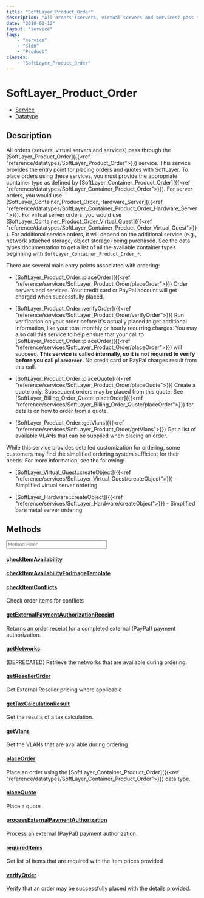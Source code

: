 ```yaml
---
title: "SoftLayer_Product_Order"
description: "All orders (servers, virtual servers and services) pass through the [SoftLayer_Product_Order]({{<ref 'reference/datatype... "
date: "2018-02-12"
layout: "service"
tags:
    - "service"
    - "sldn"
    - "Product"
classes:
    - "SoftLayer_Product_Order"
---
```

# SoftLayer_Product_Order
<div id='service-datatype'>
    <ul id='sldn-reference-tabs'>
    <li id='service'> <a href='/reference/services/SoftLayer_Product_Order' >Service</a></li>    <li id='datatype'> <a href='/reference/datatypes/SoftLayer_Product_Order' >Datatype</a></li>
    </ul>
</div>

## Description
All orders (servers, virtual servers and services) pass through the [SoftLayer_Product_Order]({{<ref "reference/datatypes/SoftLayer_Product_Order">}}) service. This service provides the entry point for placing orders and quotes with SoftLayer. To place orders using these services, you must provide the appropriate container type as defined by [SoftLayer_Container_Product_Order]({{<ref "reference/datatypes/SoftLayer_Container_Product_Order">}}). For server orders, you would use [SoftLayer_Container_Product_Order_Hardware_Server]({{<ref "reference/datatypes/SoftLayer_Container_Product_Order_Hardware_Server">}}). For virtual server orders, you would use [SoftLayer_Container_Product_Order_Virtual_Guest]({{<ref "reference/datatypes/SoftLayer_Container_Product_Order_Virtual_Guest">}}). For additional service orders, it will depend on the additional service (e.g., network attached storage, object storage) being purchased. See the data types documentation to get a list of all the available container types beginning with `SoftLayer_Container_Product_Order_*`. 

There are several main entry points associated with ordering: 

- [SoftLayer_Product_Order::placeOrder]({{<ref "reference/services/SoftLayer_Product_Order/placeOrder">}}) Order servers and services. Your credit card or PayPal account will get charged when successfully placed. 

- [SoftLayer_Product_Order::verifyOrder]({{<ref "reference/services/SoftLayer_Product_Order/verifyOrder">}}) Run verification on your order before it's actually placed to get additional information, like your total monthly or hourly recurring charges. You may also call this service to help ensure that your call to [SoftLayer_Product_Order::placeOrder]({{<ref "reference/services/SoftLayer_Product_Order/placeOrder">}}) will succeed. **This service is called internally, so it is not required to verify before you call `placeOrder`.** No credit card or PayPal charges result from this call. 

- [SoftLayer_Product_Order::placeQuote]({{<ref "reference/services/SoftLayer_Product_Order/placeQuote">}}) Create a quote only. Subsequent orders may be placed from this quote. See [SoftLayer_Billing_Order_Quote::placeOrder]({{<ref "reference/services/SoftLayer_Billing_Order_Quote/placeOrder">}}) for details on how to order from a quote. 

- [SoftLayer_Product_Order::getVlans]({{<ref "reference/services/SoftLayer_Product_Order/getVlans">}}) Get a list of available VLANs that can be supplied when placing an order. 

While this service provides detailed customization for ordering, some customers may find the simplified ordering system sufficient for their needs. For more information, see the following: 

- [SoftLayer_Virtual_Guest::createObject]({{<ref "reference/services/SoftLayer_Virtual_Guest/createObject">}}) - Simplified virtual server ordering 

- [SoftLayer_Hardware::createObject]({{<ref "reference/services/SoftLayer_Hardware/createObject">}}) - Simplified bare metal server ordering 



        
<div id="properties" class="content service-content">

## Methods

<div class="view-filters">
    <div class="clearfix">
        <div class="search-input-box">
            <input placeholder="Method Filter" onkeyup="titleSearch(inputId='edit-combine', divId='method-div', elementClass='method-row')" 
                type="text" id="edit-combine" value="" size="30" maxlength="128" class="form-text">
        </div>
    </div>
</div>

<div id="method-div">

<div class="method-row">

#### [checkItemAvailability](/reference/services/SoftLayer_Product_Order/checkItemAvailability)

</div>

<div class="method-row">

#### [checkItemAvailabilityForImageTemplate](/reference/services/SoftLayer_Product_Order/checkItemAvailabilityForImageTemplate)

</div>

<div class="method-row">

#### [checkItemConflicts](/reference/services/SoftLayer_Product_Order/checkItemConflicts)
Check order items for conflicts
</div>

<div class="method-row">

#### [getExternalPaymentAuthorizationReceipt](/reference/services/SoftLayer_Product_Order/getExternalPaymentAuthorizationReceipt)
Returns an order receipt for a completed external (PayPal) payment authorization.
</div>

<div class="method-row">

#### [getNetworks](/reference/services/SoftLayer_Product_Order/getNetworks)
(DEPRECATED) Retrieve the networks that are available during ordering.
</div>

<div class="method-row">

#### [getResellerOrder](/reference/services/SoftLayer_Product_Order/getResellerOrder)
Get External Reseller pricing where applicable
</div>

<div class="method-row">

#### [getTaxCalculationResult](/reference/services/SoftLayer_Product_Order/getTaxCalculationResult)
Get the results of a tax calculation.
</div>

<div class="method-row">

#### [getVlans](/reference/services/SoftLayer_Product_Order/getVlans)
Get the VLANs that are available during ordering
</div>

<div class="method-row">

#### [placeOrder](/reference/services/SoftLayer_Product_Order/placeOrder)
Place an order using the [SoftLayer_Container_Product_Order]({{<ref "reference/datatypes/SoftLayer_Container_Product_Order">}}) data type.
</div>

<div class="method-row">

#### [placeQuote](/reference/services/SoftLayer_Product_Order/placeQuote)
Place a quote
</div>

<div class="method-row">

#### [processExternalPaymentAuthorization](/reference/services/SoftLayer_Product_Order/processExternalPaymentAuthorization)
Process an external (PayPal) payment authorization.
</div>

<div class="method-row">

#### [requiredItems](/reference/services/SoftLayer_Product_Order/requiredItems)
Get list of items that are required with the item prices provided
</div>

<div class="method-row">

#### [verifyOrder](/reference/services/SoftLayer_Product_Order/verifyOrder)
Verify that an order may be successfully placed with the details provided.
</div>
</div>

</div>

